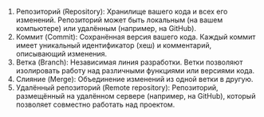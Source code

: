 1. Репозиторий (Repository): Хранилище вашего кода и всех его изменений. Репозиторий может быть локальным (на вашем компьютере) или удалённым (например, на GitHub).
2. Коммит (Commit): Сохранённая версия вашего кода. Каждый коммит имеет уникальный идентификатор (хеш) и комментарий, описывающий изменения.
3. Ветка (Branch): Независимая линия разработки. Ветки позволяют изолировать работу над различными функциями или версиями кода.
4. Слияние (Merge): Объединение изменений из одной ветки в другую.
5. Удалённый репозиторий (Remote repository): Репозиторий, размещённый на удалённом сервере (например, на GitHub), который позволяет совместно работать над проектом.
